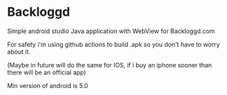 # Backloggd

Simple android studio Java application with WebView for Backloggd.com

For safety i'm using github actions to build .apk so you don't have to worry about it.

(Maybe in future will do the same for IOS, if i buy an iphone sooner than there will be an official app)

Min version of android is 5.0

